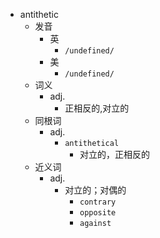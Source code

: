 - antithetic
  - 发音
    - 英
      - `/undefined/`
    - 美
      - `/undefined/`
  - 词义
    - adj.
      - 正相反的,对立的
  - 同根词
    - adj.
      - `antithetical`
        - 对立的，正相反的
  - 近义词
    - adj.
      - 对立的；对偶的
        - `contrary`
        - `opposite`
        - `against`
